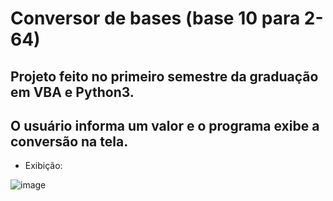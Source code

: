 # Conversor de bases (base 10 para 2-64)

## Projeto feito no primeiro semestre da graduação em VBA e Python3.
## O usuário informa um valor e o programa exibe a conversão na tela.

- Exibição:

![image](https://user-images.githubusercontent.com/55239443/88483383-d1eac480-cf3d-11ea-99df-fc69c82eaccc.png)
